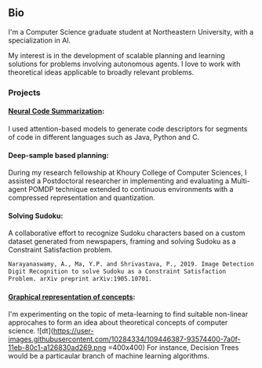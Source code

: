 ## Bio	

I'm a Computer Science graduate student at Northeastern University, with a specialization in AI.	

My interest is in the development of scalable planning and learning solutions for problems involving autonomous agents. I love to work with theoretical ideas applicable to broadly relevant problems.	

### Projects	

#### [Neural Code Summarization](https://github.com/shrivastava-piyush/nlp-code-summarization):	
I used attention-based models to generate code descriptors for segments of code in different languages such as Java, Python and C.	

#### Deep-sample based planning:	
During my research fellowship at Khoury College of Computer Sciences, I assisted a Postdoctoral researcher in implementing and evaluating a Multi-agent POMDP technique extended to continuous environments with a compressed representation and quantization.	

#### Solving Sudoku:	

A collaborative effort to recognize Sudoku characters based on a custom dataset generated from newspapers, framing and solving Sudoku as a Constraint Satisfaction problem.	

```markdown	
Narayanaswamy, A., Ma, Y.P. and Shrivastava, P., 2019. Image Detection and 	
Digit Recognition to solve Sudoku as a Constraint Satisfaction 	
Problem. arXiv preprint arXiv:1905.10701.	
```

#### [Graphical representation of concepts](https://github.com/shrivastava-piyush/conceptual-mindmaps):
I'm experimenting on the topic of meta-learning to find suitable non-linear approcahes to form an idea about theoretical concepts of computer science. 
![dt](https://user-images.githubusercontent.com/10284334/109446387-93574400-7a0f-11eb-80c1-a126830ad269.png =400x400)
For instance, Decision Trees would be a particaular branch of machine learning algorithms.
